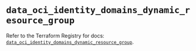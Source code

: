 # `data_oci_identity_domains_dynamic_resource_group`

Refer to the Terraform Registry for docs: [`data_oci_identity_domains_dynamic_resource_group`](https://registry.terraform.io/providers/oracle/oci/6.18.0/docs/data-sources/identity_domains_dynamic_resource_group).
